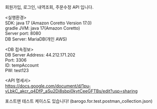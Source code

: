 회원가입, 로그인, 내역조회, 주문수정 API 입니다.

<실행환경>  
SDK: java 17 (Amazon Coretto Version 17.0)  
gradle JVM: java 17(Amazon Coretto)  
Server port: 8080  
DB Server: MariaDB(개인 AWS)  

<DB 접속정보>  
DB Server Address: 44.212.171.202  
Port: 3306  
ID: tempAccount  
PW: test123  

<API 명세서>  
https://docs.google.com/document/d/1pu-vLbkC_akcr_q4DfP_aSu2Di8sbpi0kytCeeGFTBs/edit?usp=sharing


포스트맨 테스트 케이스도 있습니다! (barogo.for.test.postman_collection.json)
